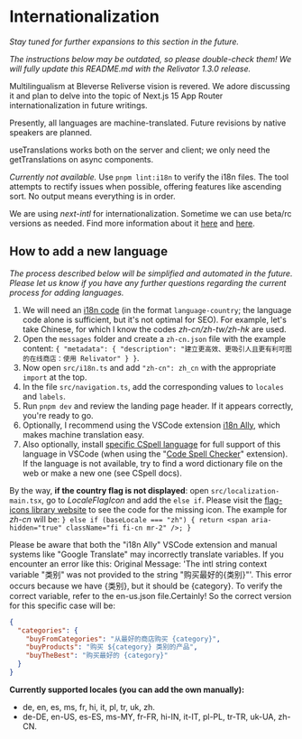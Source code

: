 # Internationalization

*Stay tuned for further expansions to this section in the future.*

*The instructions below may be outdated, so please double-check them! We will fully update this README.md with the Relivator 1.3.0 release.*

Multilingualism at Bleverse Reliverse vision is revered. We adore discussing it and plan to delve into the topic of Next.js 15 App Router internationalization in future writings.

Presently, all languages are machine-translated. Future revisions by native speakers are planned.

useTranslations works both on the server and client; we only need the getTranslations on async components.

*Currently not available.* Use `pnpm lint:i18n` to verify the i18n files. The tool attempts to rectify issues when possible, offering features like ascending sort. No output means everything is in order.

We are using *next-intl* for internationalization. Sometime we can use beta/rc versions as needed. Find more information about it [here](https://next-intl-docs.vercel.app/blog/next-intl-3-0) and [here](https://github.com/amannn/next-intl/pull/149).

## How to add a new language

*The process described below will be simplified and automated in the future. Please let us know if you have any further questions regarding the current process for adding languages.*

1. We will need an [i18n code](https://saimana.com/list-of-country-locale-code/) (in the format `language-country`; the language code alone is sufficient, but it's not optimal for SEO). For example, let's take Chinese, for which I know the codes *zh-cn/zh-tw/zh-hk* are used.
2. Open the `messages` folder and create a `zh-cn.json` file with the example content: `{ "metadata": { "description": "建立更高效、更吸引人且更有利可图的在线商店：使用 Relivator" } }`.
3. Now open `src/i18n.ts` and add `"zh-cn": zh_cn` with the appropriate `import` at the top.
4. In the file `src/navigation.ts`, add the corresponding values to `locales` and `labels`.
5. Run `pnpm dev` and review the landing page header. If it appears correctly, you're ready to go.
6. Optionally, I recommend using the VSCode extension [i18n Ally](https://marketplace.visualstudio.com/items?itemName=Lokalise.i18n-ally), which makes machine translation easy.
7. Also optionally, install [specific CSpell language](https://github.com/streetsidesoftware/cspell-dicts#language-dictionaries) for full support of this language in VSCode (when using the "[Code Spell Checker](https://marketplace.visualstudio.com/items?itemName=streetsidesoftware.code-spell-checker)" extension). If the language is not available, try to find a word dictionary file on the web or make a new one (see CSpell docs).

By the way, **if the country flag is not displayed**: open `src/localization-main.tsx`, go to *LocaleFlagIcon* and add the `else if`. Please visit the [flag-icons library website](https://flagicons.lipis.dev/) to see the code for the missing icon. The example for *zh-cn* will be: `} else if (baseLocale === "zh") { return <span aria-hidden="true" className="fi fi-cn mr-2" />; }`

Please be aware that both the "i18n Ally" VSCode extension and manual systems like "Google Translate" may incorrectly translate variables. If you encounter an error like this:
Original Message: 'The intl string context variable "类别" was not provided to the string "购买最好的{类别}"'.
This error occurs because we have {类别}, but it should be {category}. To verify the correct variable, refer to the en-us.json file.Certainly! So the correct version for this specific case will be:

```json
{
  "categories": {
    "buyFromCategories": "从最好的商店购买 {category}",
    "buyProducts": "购买 ${category} 类别的产品",
    "buyTheBest": "购买最好的 {category}"
  }
}
```

**Currently supported locales (you can add the own manually):**

- de, en, es, ms, fr, hi, it, pl, tr, uk, zh.
- de-DE, en-US, es-ES, ms-MY, fr-FR, hi-IN, it-IT, pl-PL, tr-TR, uk-UA, zh-CN.
